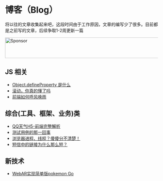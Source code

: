 # 博客（Blog）

将以往的文章收集起来吧，这段时间由于工作原因，文章的编写少了很多。目前都是之前写的文章，后续争取1-2周更新一篇

<a target='_blank' rel='nofollow' href='https://app.codesponsor.io/link/Z19BUn1GbyPQSiyrZ26iCHMC/Guocover/blog'>
  <img alt='Sponsor' width='888' height='68' src='https://app.codesponsor.io/embed/Z19BUn1GbyPQSiyrZ26iCHMC/Guocover/blog.svg' />
</a>

## JS 相关
- [Object.defineProperty 是什么](https://github.com/Guocover/blog/issues/4)
- [滚动，你真的懂了吗](https://github.com/Guocover/blog/issues/5)
- [前端如何呼风唤雨](https://github.com/Guocover/blog/issues/6)

## 综合(工具、框架、业务)类
- [QQ天气H5-前端完整解析](https://github.com/Guocover/blog/issues/1)
- [测试用例的那一回事](https://github.com/Guocover/blog/issues/3)
- [浏览器进程、线程？傻傻分不清楚！](https://github.com/Guocover/blog/issues/7)
- [短信中的链接为什么那么短？](https://github.com/Guocover/blog/issues/8)

## 新技术
- [WebAR实现简单版pokemon Go](https://github.com/Guocover/blog/issues/2)

